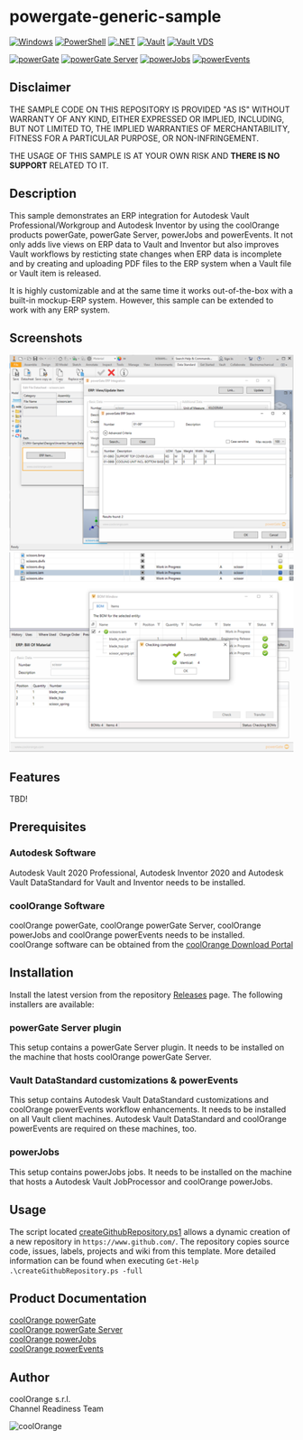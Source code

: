 # powergate-generic-sample

[![Windows](https://img.shields.io/badge/Platform-Windows-lightgray.svg)](https://www.microsoft.com/en-us/windows/)
[![PowerShell](https://img.shields.io/badge/PowerShell-5-blue.svg)](https://microsoft.com/PowerShell/)
[![.NET](https://img.shields.io/badge/.NET%20Framework-4.7-blue.svg)](https://dotnet.microsoft.com/)
[![Vault](https://img.shields.io/badge/Autodesk%20Vault-2020-yellow.svg)](https://www.autodesk.com/products/vault/)
[![Vault VDS](https://img.shields.io/badge/Autodesk%20Vault%20DataStandard-2020-yellow.svg)](https://www.autodesk.com/products/vault/)

[![powerGate](https://img.shields.io/badge/coolOrange%20powerGate-20-orange.svg)](https://www.coolorange.com/en-eu/connect.html#powerGate)
[![powerGate Server](https://img.shields.io/badge/coolOrange%20powerGate%20Server-20-orange.svg)](https://www.coolorange.com/en-eu/connect.html#powerGate)
[![powerJobs](https://img.shields.io/badge/coolOrange%20powerJobs-20-orange.svg)](https://www.coolorange.com/en-eu/enhance.html#powerJobs)
[![powerEvents](https://img.shields.io/badge/coolOrange%20powerEvents-20-orange.svg)](https://www.coolorange.com/en-eu/enhance.html#powerEvents)

## Disclaimer

THE SAMPLE CODE ON THIS REPOSITORY IS PROVIDED "AS IS" WITHOUT WARRANTY OF ANY KIND, EITHER EXPRESSED OR IMPLIED, INCLUDING, BUT NOT LIMITED TO, THE IMPLIED WARRANTIES OF MERCHANTABILITY, FITNESS FOR A PARTICULAR PURPOSE, OR NON-INFRINGEMENT.

THE USAGE OF THIS SAMPLE IS AT YOUR OWN RISK AND **THERE IS NO SUPPORT** RELATED TO IT.

## Description

This sample demonstrates an ERP integration for Autodesk Vault Professional/Workgroup and Autodesk Inventor by using the coolOrange products powerGate, powerGate Server, powerJobs and powerEvents. It not only adds live views on ERP data to Vault and Inventor but also improves Vault workflows by resticting state changes when ERP data is incomplete and by creating and uploading PDF files to the ERP system when a Vault file or Vault item is released.

It is highly customizable and at the same time it works out-of-the-box with a built-in mockup-ERP system. However, this sample can be extended to work with any ERP system.

## Screenshots

![Sample Inventor](Images/Readme_Inventor.png)
![Sample Vault BOM](Images/Readme_Vault_BOM.png)

## Features

TBD!

## Prerequisites

### Autodesk Software
Autodesk Vault 2020 Professional, Autodesk Inventor 2020 and Autodesk Vault DataStandard for Vault and Inventor needs to be installed.

### coolOrange Software 
coolOrange powerGate, coolOrange powerGate Server, coolOrange powerJobs and coolOrange powerEvents needs to be installed.  
coolOrange software can be obtained from the [coolOrange Download Portal](https://download.coolorange.com)

## Installation
Install the latest version from the repository [Releases](https://github.com/coolOrangeLabs/powerGateTemplate/releases/latest) page. The following installers are available: 

### powerGate Server plugin
This setup contains a powerGate Server plugin. It needs to be installed on the machine that hosts coolOrange powerGate Server.

### Vault DataStandard customizations & powerEvents
This setup contains Autodesk Vault DataStandard customizations and coolOrange powerEvents workflow enhancements. It needs to be installed on all Vault client machines. Autodesk Vault DataStandard and coolOrange powerEvents are required on these machines, too.

### powerJobs
This setup contains powerJobs jobs. It needs to be installed on the machine that hosts a Autodesk Vault JobProcessor and coolOrange powerJobs.

## Usage

The script located [createGithubRepository.ps1](https://github.com/coolOrangeProjects/PowerShell.Extensions/tree/master/Others/Automated%20Repository%20Creation) allows a dynamic creation of a new repository in `https://www.github.com/`. The repository copies source code, issues, labels, projects and wiki from this template. More detailed information can be found when executing `Get-Help .\createGithubRepository.ps -full`


## Product Documentation

[coolOrange powerGate](https://www.coolorange.com/wiki/doku.php?id=powergate)  
[coolOrange powerGate Server](https://www.coolorange.com/wiki/doku.php?id=powergateserver)  
[coolOrange powerJobs](https://www.coolorange.com/wiki/doku.php?id=powerjobs)  
[coolOrange powerEvents](https://www.coolorange.com/wiki/doku.php?id=powerevents)


## Author
coolOrange s.r.l.  
Channel Readiness Team

![coolOrange](https://user-images.githubusercontent.com/36075173/46519882-4b518880-c87a-11e8-8dab-dffe826a9630.png)
